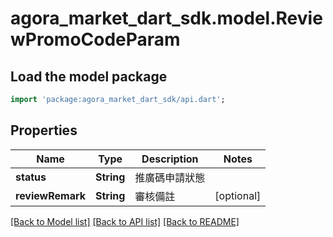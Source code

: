 # agora_market_dart_sdk.model.ReviewPromoCodeParam

## Load the model package
```dart
import 'package:agora_market_dart_sdk/api.dart';
```

## Properties
Name | Type | Description | Notes
------------ | ------------- | ------------- | -------------
**status** | **String** | 推廣碼申請狀態 | 
**reviewRemark** | **String** | 審核備註 | [optional] 

[[Back to Model list]](../README.md#documentation-for-models) [[Back to API list]](../README.md#documentation-for-api-endpoints) [[Back to README]](../README.md)


